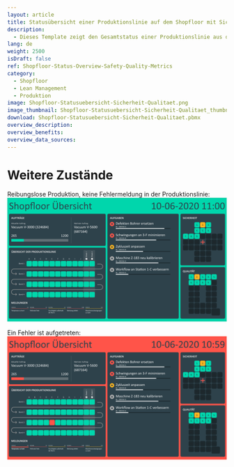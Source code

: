 ```yaml
---
layout: article
title: Statusübersicht einer Produktionslinie auf dem Shopfloor mit Sicherheits- und Qualitätskennzahlen
description: 
  - Dieses Template zeigt den Gesamtstatus einer Produktionslinie aus der Vogelperspektive, sowie Informationen über den aktuellen Auftragsstatus. Auch aktuelle Probleme und zu erledigende Aufgaben können direkt abgelesen werden. Ergänzend finden sich hier nützliche Informationen über das erreichte Qualitätsniveau des aktuellen Monats und Kennzahlen zur Sicherheit, dargestellt als Sicherheitskreuz. Die Kombination dieser Elemente bietet auf dem Shopfloor eine einfache Übersicht über relevante Informationen und verbessert das Shopfloor Management.
lang: de
weight: 2500
isDraft: false
ref: Shopfloor-Status-Overview-Safety-Quality-Metrics
category:
  - Shopfloor
  - Lean Management
  - Produktion
image: Shopfloor-Statusuebersicht-Sicherheit-Qualitaet.png
image_thumbnail: Shopfloor-Statusuebersicht-Sicherheit-Qualitaet_thumbnail.png
download: Shopfloor-Statusuebersicht-Sicherheit-Qualitaet.pbmx
overview_description:
overview_benefits:
overview_data_sources:
---
```

# Weitere Zustände

Reibungslose Produktion, keine Fehlermeldung in der Produktionslinie:
![image_live](Shopfloor-Statusuebersicht-Sicherheit-Qualitaet-OK.png)


Ein Fehler ist aufgetreten:
![image_live](Shopfloor-Statusuebersicht-Sicherheit-Qualitaet-Fehler.png)